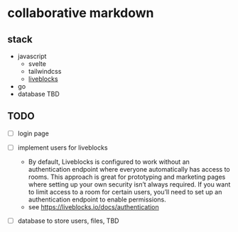 # collaborative markdown

## stack
- javascript
    - svelte
    - tailwindcss
    - [liveblocks](https://liveblocks.io/)
- go
- database TBD

## TODO

- [ ] login page
- [ ] implement users for liveblocks  

    - By default, Liveblocks is configured to work without an authentication endpoint where everyone automatically has access to rooms. This approach is great for prototyping and marketing pages where setting up your own security isn’t always required. If you want to limit access to a room for certain users, you’ll need to set up an authentication endpoint to enable permissions.
    - see https://liveblocks.io/docs/authentication

- [ ] database to store users, files, TBD
